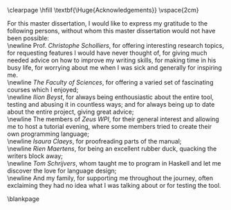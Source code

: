 \clearpage
\hfill \textbf{\Huge{Acknowledgements}}
\vspace{2cm}

For this master dissertation, I would like to express my gratitude to the following persons, without whom this master dissertation would not have been possible:  
\newline
Prof. _Christophe Scholliers_, for offering interesting research topics, for requesting features I would have never thought of, for giving much needed advice on how to improve my writing skills, for making time in his busy life, for worrying about me when I was sick and generally for inspiring me.   
\newline
_The Faculty of Sciences_, for offering a varied set of fascinating courses which I enjoyed;   
\newline
_Ilion Beyst_, for always being enthousiastic about the entire tool, testing and abusing it in countless ways; and for always being up to date about the entire project, giving great advice;  
\newline
The members of _Zeus WPI_, for their general interest and allowing me to host a tutorial evening, where some members tried to create their own programming language;  
\newline
_Isaura Claeys_, for proofreading parts of the manual;  
\newline
_Rien Maertens_, for being an excellent rubber duck, quacking the writers block away;  
\newline
_Tom Schrijvers_, whom taught me to program in Haskell and let me discover the love for language design;   
\newline
And my family, for supporting me throughout the journey, often exclaiming they had no idea what I was talking about or for testing the tool.

\blankpage
